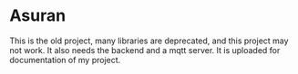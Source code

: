 # Asuran

This is the old project, many libraries are deprecated, and this project may not work.
It also needs the backend and a mqtt server.
It is uploaded for documentation of my project.
